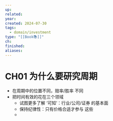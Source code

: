 ```yaml
---
up: 
related: 
year: 
created: 2024-07-30
tags:
  - domain/investment
type: "[[Book📚]]"
ch: 
finished: 
aliases:
---
```


#  CH01 为什么要研究周期

- 在周期中的位置不同，赔率/胜率 不同
- 把时间有效的花在三个领域
	- 试图更多了解 ‘可知’：行业/公司/证券 的基本面
	- 保持纪律性：只有价格合适才参与 这些
	- 
 
